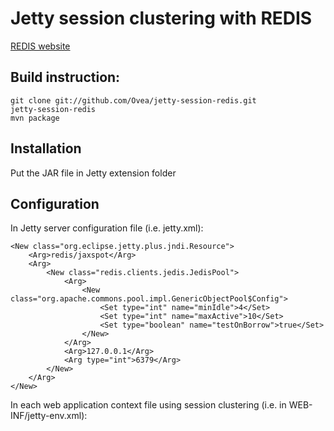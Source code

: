 # Jetty session clustering with REDIS

[REDIS website](http://redis.io/)

## Build instruction:

    git clone git://github.com/Ovea/jetty-session-redis.git
    jetty-session-redis
    mvn package

## Installation

Put the JAR file in Jetty extension folder

## Configuration

In Jetty server configuration file (i.e. jetty.xml):

    <New class="org.eclipse.jetty.plus.jndi.Resource">
        <Arg>redis/jaxspot</Arg>
        <Arg>
            <New class="redis.clients.jedis.JedisPool">
                <Arg>
                    <New class="org.apache.commons.pool.impl.GenericObjectPool$Config">
                        <Set type="int" name="minIdle">4</Set>
                        <Set type="int" name="maxActive">10</Set>
                        <Set type="boolean" name="testOnBorrow">true</Set>
                    </New>
                </Arg>
                <Arg>127.0.0.1</Arg>
                <Arg type="int">6379</Arg>
            </New>
        </Arg>
    </New>

In each web application context file using session clustering (i.e. in WEB-INF/jetty-env.xml):

